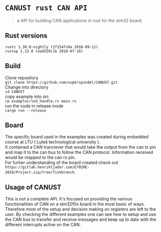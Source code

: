 # `CANUST rust CAN API`

> a API for building CAN applications in rust for the stm32 board.

## Rust versions
`rustc 1.30.0-nightly (2f1547c0a 2018-09-11)`  
`rustup 1.13.0 (ea9259c1b 2018-07-16)`  

## Build
Clone repository  
`git clone https://github.com/superspindel/CANUST.git`  
Change into directory  
`cd CANUST`  
copy example into src  
`cp examples/led_handle.rs main.rs`  
run the code in release mode  
`cargo run --release`  

## Board
The specific board used in the examples was created during embedded course at LTU ( Luleå technological university ).  
It contained a CAN tranciever that would take the output from the can tx pin and map it to the can bus to follow the CAN protocol. Information received would be mapped to the can rx pin.  
For furher understanding of the board created check out  
`https://gitlab.henriktjader.com/E7020E-2018/Project.zip/tree/fiskbranch`.

## Usage of CANUST
This is not a complete API. It's focused on providing the various functionalities of CAN on a stm32f0x board in the most basic of ways. Therefore most of the setup and decision making on registers are left to the user.
By checking the different examples one can see how to setup and use the CAN bus to transfer and receive messages and keep up to date with the different interrupts active on the CAN. 

